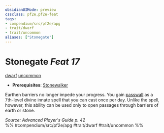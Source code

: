 ```yaml
---
obsidianUIMode: preview
cssclass: pf2e,pf2e-feat
tags:
- compendium/src/pf2e/apg
- trait/dwarf
- trait/uncommon
aliases: ["Stonegate"]
---
```

# Stonegate  *Feat 17*  
[dwarf](rules/traits/dwarf.md "Dwarf Ancestry & Heritage Trait")  [uncommon](rules/traits/uncommon.md "Uncommon Rarity Trait")  

- **Prerequisites**: [Stonewalker](compendium/feats/stonewalker.md)

Earthen barriers no longer impede your progress. You gain [passwall](compendium/spells/passwall.md) as a 7th-level divine innate spell that you can cast once per day. Unlike the spell, however, this ability can be used only to open passages through barriers of earth or stone.

*Source: Advanced Player's Guide p. 42*  
%% #compendium/src/pf2e/apg #trait/dwarf #trait/uncommon %%